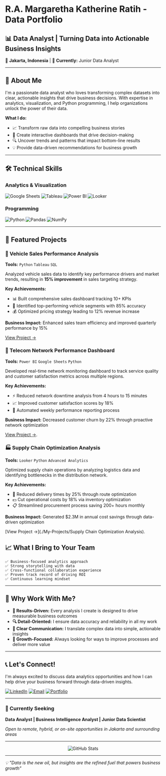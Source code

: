 # R.A. Margaretha Katherine Ratih - Data Portfolio

## 📊 Data Analyst | Turning Data into Actionable Business Insights

📍 **Jakarta, Indonesia** | 🚀 **Currently:** Junior Data Analyst

---

## 🎯 About Me

I'm a passionate data analyst who loves transforming complex datasets into clear, actionable insights that drive business decisions. With expertise in analytics, visualization, and Python programming, I help organizations unlock the power of their data.

**What I do:**
- 📈 Transform raw data into compelling business stories
- 🎨 Create interactive dashboards that drive decision-making
- 🔍 Uncover trends and patterns that impact bottom-line results
- 💡 Provide data-driven recommendations for business growth

---

## 🛠️ Technical Skills

### Analytics & Visualization
![Google Sheets](https://img.shields.io/badge/Google%20Sheets-34A853?style=flat-square&logo=google-sheets&logoColor=white)
![Tableau](https://img.shields.io/badge/Tableau-E97627?style=flat-square&logo=tableau&logoColor=white)
![Power BI](https://img.shields.io/badge/Power%20BI-F2C811?style=flat-square&logo=power-bi&logoColor=black)
![Looker](https://img.shields.io/badge/Looker-4285F4?style=flat-square&logo=looker&logoColor=white)

### Programming
![Python](https://img.shields.io/badge/Python-3776AB?style=flat-square&logo=python&logoColor=white)
![Pandas](https://img.shields.io/badge/Pandas-150458?style=flat-square&logo=pandas&logoColor=white)
![NumPy](https://img.shields.io/badge/NumPy-013243?style=flat-square&logo=numpy&logoColor=white)

---

## 🎯 Featured Projects

### 🚗 Vehicle Sales Performance Analysis
**Tools:** `Python` `Tableau` `SQL`

Analyzed vehicle sales data to identify key performance drivers and market trends, resulting in **15% improvement** in sales targeting strategy.

**Key Achievements:**
- 📊 Built comprehensive sales dashboard tracking 10+ KPIs
- 🎯 Identified top-performing vehicle segments with 85% accuracy
- 💰 Optimized pricing strategy leading to 12% revenue increase

**Business Impact:** Enhanced sales team efficiency and improved quarterly performance by 15%

[View Project →](./My-Projects/Vehicle-Sales-Performance-Analysis)

### 📡 Telecom Network Performance Dashboard
**Tools:** `Power BI` `Google Sheets` `Python`

Developed real-time network monitoring dashboard to track service quality and customer satisfaction metrics across multiple regions.

**Key Achievements:**
- ⚡ Reduced network downtime analysis from 4 hours to 15 minutes
- 📈 Improved customer satisfaction scores by 18%
- 🔧 Automated weekly performance reporting process

**Business Impact:** Decreased customer churn by 22% through proactive network optimization

[View Project →](./My-Projects/Telecom-Network-Performance-Dashboard).

### 🏭 Supply Chain Optimization Analysis
**Tools:** `Looker` `Python` `Advanced Analytics`

Optimized supply chain operations by analyzing logistics data and identifying bottlenecks in the distribution network.

**Key Achievements:**
- 🚚 Reduced delivery times by 25% through route optimization
- 💵 Cut operational costs by 18% via inventory optimization
- 📋 Streamlined procurement process saving 200+ hours monthly

**Business Impact:** Generated $2.3M in annual cost savings through data-driven optimization

[View Project →](./My-Projects/Supply Chain Optimization Analysis).


## 📈 What I Bring to Your Team

```
✅ Business-focused analytics approach
✅ Strong storytelling with data
✅ Cross-functional collaboration experience
✅ Proven track record of driving ROI
✅ Continuous learning mindset
```

---

## 🌟 Why Work With Me?

- **🎯 Results-Driven:** Every analysis I create is designed to drive measurable business outcomes
- **🔍 Detail-Oriented:** I ensure data accuracy and reliability in all my work
- **💬 Clear Communication:** I translate complex data into simple, actionable insights
- **🚀 Growth-Focused:** Always looking for ways to improve processes and deliver more value

---

## 📞 Let's Connect!

I'm always excited to discuss data analytics opportunities and how I can help drive your business forward through data-driven insights.

[![LinkedIn](https://img.shields.io/badge/LinkedIn-0077B5?style=for-the-badge&logo=linkedin&logoColor=white)](https://linkedin.com/in/your-profile)
[![Email](https://img.shields.io/badge/Email-D14836?style=for-the-badge&logo=gmail&logoColor=white)](mailto:your.email@example.com)
[![Portfolio](https://img.shields.io/badge/Portfolio-FF5722?style=for-the-badge&logo=google-chrome&logoColor=white)](https://your-portfolio-link.com)

---

### 🎯 Currently Seeking

**Data Analyst | Business Intelligence Analyst | Junior Data Scientist**

*Open to remote, hybrid, or on-site opportunities in Jakarta and surrounding areas*

---

<div align="center">
  <img src="https://github-readme-stats.vercel.app/api?username=yourusername&show_icons=true&theme=radical" alt="GitHub Stats" />
</div>

---

*💡 "Data is the new oil, but insights are the refined fuel that powers business growth"*
